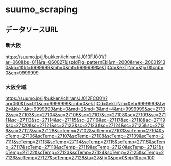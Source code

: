 # suumo_scraping
## データソースURL
### 新大阪
https://suumo.jp/jj/bukken/ichiran/JJ010FJ001/?ar=060&bs=011&ra=060027&jspIdFlg=patternEki&rn=2000&rnek=200019130&kb=1&kt=9999999&mb=0&mt=9999999&ekTjCd=&ekTjNm=&tj=0&cnb=0&cn=9999999
### 大阪全域
https://suumo.jp/jj/bukken/ichiran/JJ012FC001/?ar=060&bs=011&cn=9999999&cnb=0&ekTjCd=&ekTjNm=&et=9999999&fw2=&kb=1&kt=9999999&mb=0&md=2&md=3&md=4&mt=9999999&sc=27102&sc=27103&sc=27104&sc=27106&sc=27107&sc=27108&sc=27109&sc=27111&sc=27113&sc=27114&sc=27115&sc=27116&sc=27117&sc=27118&sc=27119&sc=27120&sc=27121&sc=27122&sc=27123&sc=27124&sc=27125&sc=27126&sc=27127&sc=27128&scTemp=27102&scTemp=27103&scTemp=27104&scTemp=27106&scTemp=27107&scTemp=27108&scTemp=27109&scTemp=27111&scTemp=27113&scTemp=27114&scTemp=27115&scTemp=27116&scTemp=27117&scTemp=27118&scTemp=27119&scTemp=27120&scTemp=27121&scTemp=27122&scTemp=27123&scTemp=27124&scTemp=27125&scTemp=27126&scTemp=27127&scTemp=27128&ta=27&tj=0&po=0&pj=1&pc=100
    
